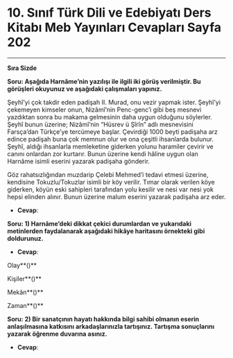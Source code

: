 # 10. Sınıf Türk Dili ve Edebiyatı Ders Kitabı Meb Yayınları Cevapları Sayfa 202

---

**Sıra Sizde**

**Soru: Aşağıda Harnâme’nin yazılışı ile ilgili iki görüş verilmiştir. Bu görüşleri okuyunuz ve aşağıdaki çalışmaları yapınız.**

Şeyhî’yi çok takdir eden padişah II. Murad, onu vezir yapmak ister. Şeyhî’yi çekemeyen kimseler onun, Nizâmî’nin Penc-genc’i gibi beş mesnevi yazdıktan sonra bu makama gelmesinin daha uygun olduğunu söylerler. Şeyhî bunun üzerine; Nizâmî’nin “Hüsrev ü Şîrîn” adlı mesnevisini Farsça’dan Türkçe’ye tercümeye başlar. Çevirdiği 1000 beyti padişaha arz edince padişah buna çok memnun olur ve ona çeşitli ihsanlarda bulunur. Şeyhî, aldığı ihsanlarla memleketine giderken yolunu haramiler çevirir ve canını onlardan zor kurtarır. Bunun üzerine kendi hâline uygun olan Harnâme isimli eserini yazarak padişaha gönderir.

Göz rahatsızlığından muzdarip Çelebi Mehmed’i tedavi etmesi üzerine, kendisine Tokuzlu/Tokuzlar isimli bir köy verilir. Tımar olarak verilen köye giderken, köyün eski sahipleri tarafından yolu kesilir ve nesi var nesi yok hepsi elinden alınır. Bunun üzerine malum eserini yazarak padişaha arz eder.

-   **Cevap**:

**Soru: 1) Harnâme’deki dikkat çekici durumlardan ve yukarıdaki metinlerden faydalanarak aşağıdaki hikâye haritasını örnekteki gibi doldurunuz.**

-   **Cevap**:

Olay**()**

 Kişiler**()**

 Mekân**()**

 Zaman**()**

**Soru: 2) Bir sanatçının hayatı hakkında bilgi sahibi olmanın eserin anlaşılmasına katkısını arkadaşlarınızla tartışınız. Tartışma sonuçlarını yazarak öğrenme duvarına asınız.**

-   **Cevap**: